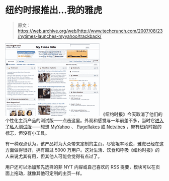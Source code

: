 # 纽约时报推出…我的雅虎

> 原文：<https://web.archive.org/web/http://www.techcrunch.com/2007/08/23/nytimes-launches-myyahoo/trackback/>

[![](img/f5127dee9c390ca72f25b2d82d8bbdc6.png)](https://web.archive.org/web/20100902181050/http://tctechcrunch.files.wordpress.com/mynytb.png) 《纽约时报》今天取消了他们的个性化主页产品的测试版——点击这里。外观和感觉与一年前差不多，当时它[进入了私人测试版](https://web.archive.org/web/20100902181050/http://www.techcrunch.com/2006/07/11/nytimes-launches-mytimes/)——想想 [MyYahoo](https://web.archive.org/web/20100902181050/http://www.techcrunch.com/2007/03/08/all-new-my-yahoo/) 、 [Pageflakes](https://web.archive.org/web/20100902181050/http://www.crunchbase.com/company/pageflakes) 或 [Netvibes](https://web.archive.org/web/20100902181050/http://www.crunchbase.com/company/netvibes) ，带有纽约时报的标志，但没有小工具。

有一种观点认为，该产品将为大众带来定制的主页，尽管坦率地说，雅虎已经在这方面做得很好，拥有超过 5000 万用户。这对生活、饮食和呼吸《纽约时报》的人来说尤其有用，但其他人可能会觉得有点过了。

用户还可以添加预先选择的非 NYT 内容或自己喜欢的 RSS 提要，模块可以在页面上拖动，就像其他可定制的主页一样。